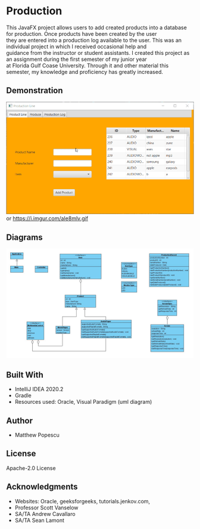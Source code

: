 # Production

This JavaFX project allows users to add created products into a database for production. Once products have been created by the user <br />
they are entered into a production log available to the user. This was an individual project in which I received occasional help and <br />
guidance from the instructor or student assistants. I created this project as an assignment during the first semester of my junior year <br />
at Florida Gulf Coase University. Through it and other material this semester, my knowledge and proficiency has greatly increased.

## Demonstration

![Production](xmn7pomb59.gif) 
or
https://i.imgur.com/aIe8mlv.gif

## Diagrams

![Class Diagram](umlProduction.JPG)

## Built With

* IntelliJ IDEA 2020.2
* Gradle  
* Resources used: Oracle, Visual Paradigm (uml diagram) 

## Author

* Matthew Popescu

## License

Apache-2.0 License

## Acknowledgments

* Websites: Oracle, geeksforgeeks, tutorials.jenkov.com, 
* Professor Scott Vanselow
* SA/TA Andrew Cavallaro
* SA/TA Sean Lamont
